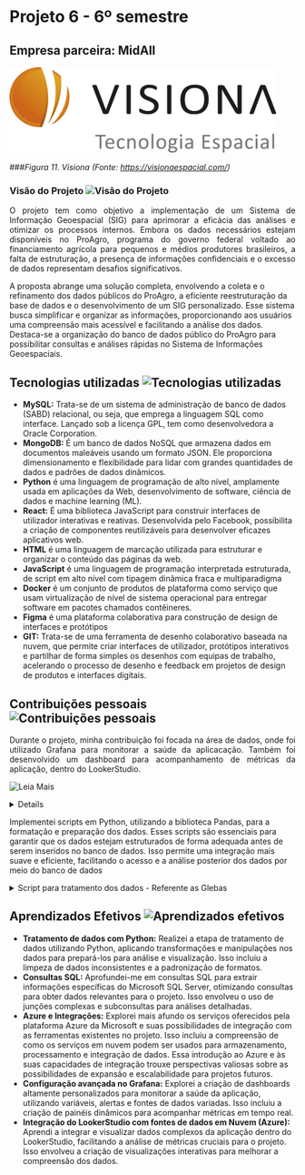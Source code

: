 # Projeto 6 - 6º semestre
## Empresa parceira: MidAll 

<img src="https://github.com/TechVisionn/tech-parent/blob/main/docs/Images/Logo_Visiona.png" height="150"/>


###*Figura 11. Visiona (Fonte: https://visionaespacial.com/)*

### Visão do Projeto ![Visão do Projeto](https://img.shields.io/badge/-Visão%20Do%20Projeto-blue)

<p align="justify">
O projeto tem como objetivo a implementação de um Sistema de Informação Geoespacial (SIG) para aprimorar a eficácia das análises e otimizar os processos internos. Embora os dados necessários estejam disponíveis no ProAgro, programa do governo federal voltado ao financiamento agrícola para pequenos e médios produtores brasileiros, a falta de estruturação, a presença de informações confidenciais e o excesso de dados representam desafios significativos.

A proposta abrange uma solução completa, envolvendo a coleta e o refinamento dos dados públicos do ProAgro, a eficiente reestruturação da base de dados e o desenvolvimento de um SIG personalizado. Esse sistema busca simplificar e organizar as informações, proporcionando aos usuários uma compreensão mais acessível e facilitando a análise dos dados. Destaca-se a organização do banco de dados público do ProAgro para possibilitar consultas e análises rápidas no Sistema de Informações Geoespaciais.
</p>


## Tecnologias utilizadas ![Tecnologias utilizadas](https://img.shields.io/badge/-Tecnologias%20Utilizadas-blue)

- **MySQL:** Trata-se de um sistema de administração de banco de dados (SABD) relacional, ou seja, que emprega a linguagem SQL como interface. Lançado sob a licença GPL, tem como desenvolvedora a Oracle Corporation.
- **MongoDB:** É um banco de dados NoSQL que armazena dados em documentos maleáveis usando um formato JSON. Ele proporciona dimensionamento e flexibilidade para lidar com grandes quantidades de dados e padrões de dados dinâmicos.
- **Python** é uma linguagem de programação de alto nível, amplamente usada em aplicações da Web, desenvolvimento de software, ciência de dados e machine learning (ML).
- **React:** É uma biblioteca JavaScript para construir interfaces de utilizador interativas e reativas. Desenvolvida pelo Facebook, possibilita a criação de componentes reutilizáveis para desenvolver eficazes aplicativos web.
- **HTML** é uma linguagem de marcação utilizada para estruturar e organizar o conteúdo das páginas da web.  
- **JavaScript** é uma linguagem de programação interpretada estruturada, de script em alto nível com tipagem dinâmica fraca e multiparadigma
- **Docker** é um conjunto de produtos de plataforma como serviço que usam virtualização de nível de sistema operacional para entregar software em pacotes chamados contêineres. 
- **Figma**  é uma plataforma colaborativa para construção de design de interfaces e protótipos
- **GIT:** Trata-se de uma ferramenta de desenho colaborativo baseada na nuvem, que permite criar interfaces de utilizador, protótipos interativos e partilhar de forma simples os desenhos com equipas de trabalho, acelerando o processo de desenho e feedback em projetos de design de produtos e interfaces digitais.


## Contribuições pessoais ![Contribuições pessoais](https://img.shields.io/badge/-Contribui%C3%A7%C3%B5es%20Pessoais-blue)

<p align="justify">
Durante o projeto, minha contribuição foi focada na área de dados, onde foi utilizado Grafana para monitorar a saúde da aplicacação. Também foi desenvolvido um dashboard para acompanhamento de métricas da aplicação, dentro do LookerStudio. </p>

![Leia Mais](https://img.shields.io/badge/-Grafana%20Dashboard-orange) 
  <details>
    <img src="https://github.com/gabrieljssantos/bertoti/assets/48994698/41559113-450e-4169-a480-719eca38e263.png" width="90%" height="90%"/>

  </details>

Implementei scripts em Python, utilizando a biblioteca Pandas, para a formatação e preparação dos dados. Esses scripts são essenciais para garantir que os dados estejam estruturados de forma adequada antes de serem inseridos no banco de dados. Isso permite uma integração mais suave e eficiente, facilitando o acesso e a análise posterior dos dados por meio do banco de dados

 <details>

<summary>Script para tratamento dos dados - Referente as Glebas</summary>
 
 ```py

import pandas as pd

# Carregue os dados do CSV
csv_file_path = r"C:\Users\Gabriel\Documents\Faculdade\6-Semestre\API\03_TABS_COMP_BASICAS_OPERACOES_CREDITO_RURAL_PROAGRO_RECURSOS_PUB\Glebas.csv"
df = pd.read_csv(csv_file_path)

# Função para trocar vírgula por ponto em uma série
def replace_commas_with_points(series):
    return series.str.replace(',', '.')

# Aplicando a função aos valores de VL_LATITUDE e VL_LONGITUDE
df['VL_LATITUDE'] = replace_commas_with_points(df['VL_LATITUDE'])
df['VL_LONGITUDE'] = replace_commas_with_points(df['VL_LONGITUDE'])

# Agrupe os dados por 'NU_IDENTIFICADOR' e aplique a função de formatação
def format_coordinates(group):
    x_values = group['VL_LATITUDE'].tolist()
    y_values = group['VL_LONGITUDE'].tolist()

    # Intercalar os valores de X e Y e juntá-los com vírgulas
    coordinates = [f'{x} {y}' for x, y in zip(x_values, y_values)]

    # Juntar as coordenadas com vírgulas e espaço e retornar como uma string
    return ', '.join(coordinates)

# Aplicar a função de formatação apenas para a coluna 'NU_IDENTIFICADOR'
df['VL_VERTICES'] = df.groupby('NU_IDENTIFICADOR').apply(format_coordinates).reset_index(level=0, drop=True)

# Preencher os valores NaN em 'VL_VERTICES' com base no 'NU_IDENTIFICADOR'
df['VL_VERTICES'] = df.groupby('NU_IDENTIFICADOR')['VL_VERTICES'].transform('first')

# Verificar se cada REF_BACEN tem apenas um NU_IDENTIFICADOR
ref_bacen_identificador_count = df.groupby('REF_BACEN')['NU_IDENTIFICADOR'].nunique()
invalid_ref_bacen = ref_bacen_identificador_count[ref_bacen_identificador_count != 1].index.tolist()

if len(invalid_ref_bacen) > 0:
    print(f"REF_BACEN(s) com mais de um NU_IDENTIFICADOR: {', '.join(map(str, invalid_ref_bacen))}")
else:
    print("Todas as REF_BACEN têm apenas um NU_IDENTIFICADOR")

# Exiba o DataFrame
result = df[['REF_BACEN', 'NU_ORDEM', 'NU_IDENTIFICADOR', 'VL_VERTICES']]
print(result)

# Salvar o DataFrame resultante em um arquivo CSV
resultado_csv = r"C:\Users\Gabriel\Documents\Faculdade\6-Semestre\API\new_result.csv"
result.to_csv(resultado_csv, index=False)
print(f"Resultado salvo em {resultado_csv}")
 
 ```
 
 </details> 


## Aprendizados Efetivos ![Aprendizados efetivos](https://img.shields.io/badge/-Aprendizados%20Efeitvos-blue)

- **Tratamento de dados com Python:** Realizei a etapa de tratamento de dados utilizando Python, aplicando transformações e manipulações nos dados para prepará-los para análise e visualização. Isso incluiu a limpeza de dados inconsistentes e a padronização de formatos.
- **Consultas SQL:** Aprofundei-me em consultas SQL para extrair informações específicas do Microsoft SQL Server, otimizando consultas para obter dados relevantes para o projeto. Isso envolveu o uso de junções complexas e subconsultas para análises detalhadas.
- **Azure e Integrações:** Explorei mais afundo os serviços oferecidos pela plataforma Azure da Microsoft e suas possibilidades de integração com as ferramentas existentes no projeto. Isso incluiu a compreensão de como os serviços em nuvem podem ser usados para armazenamento, processamento e integração de dados.
Essa introdução ao Azure e às suas capacidades de integração trouxe perspectivas valiosas sobre as possibilidades de expansão e escalabilidade para projetos futuros.
- **Configuração avançada no Grafana:** Explorei a criação de dashboards altamente personalizados para monitorar a saúde da aplicação, utilizando variáveis, alertas e fontes de dados variadas. Isso incluiu a criação de painéis dinâmicos para acompanhar métricas em tempo real.
- **Integração do LookerStudio com fontes de dados em Nuvem (Azure):** Aprendi a integrar e visualizar dados complexos da aplicação dentro do LookerStudio, facilitando a análise de métricas cruciais para o projeto. Isso envolveu a criação de visualizações interativas para melhorar a compreensão dos dados.


